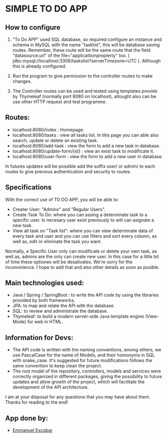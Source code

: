 # SIMPLE TO DO APP
 
## How to configure

1) "To Do APP" used SQL database, so required configure an instance and schema in MySQL with the name "tasklist", this will be database saving routes. Remember, these route will be the same route that the field "datasource.url" of the file="applicattionpropierty" too. ( jdbc:mysql://localhost:3306/taskslist?serverTimezone=UTC ). Although this is already configured.

2) Run the program to give permission to the controller routes to make changes.

3) The Controller routes can be used and tested using templates provide by Thymeleaf (normally port 8080 on localhost), altought also can be use other HTTP request and test programme. 

## Routes:
- localhost:8080/index : Homepage.
- localhost:8080/tasks :  view all tasks list. In this page you can able also search, update or delete an existing task.
- localhost:8080/add-task : view the form to add a new task in database.
- localhost:8080/update-form/{id} : view an exist task to modificate it.
- localhost:8080/user-form : view the form to add a new user in database.

In futures updates will be possible add the suffix user/ or admin/ to each routes to give previous authentication and security to routes.


## Specifications
With the correct use of TO DO APP, you will be able to:
- Creater User: "Admins" and "Regular Users". 
- Create Task To Do: where you can assing a determinate task to a specific user. Is necesary user exist previously to will can asignate a new task.
- View all task on "Task list": where you can view determinate data of every task and user and you can use filters and sort every column, as well as, edit or eliminate the task you want.

Normally, a Specific User only can modificate or delete your own task, as well as, admins are the only can create new user. In this case for a little bit of time these optiones will be desativates. We're sorry for the inconvinience. I hope to add that and also other details as soon as posible.


## Main technologies used:
- Java / Spring / SpringBoot : to write the API code by using the libraries provided by both frameworks.
- JPA: to map and relate the API with the database.
- SQL: to review and administrate the database.
- Thymeleaf: to build a modern server-side Java template engine (View-Mode) for web in HTML.


## Information for Devs:
- The API code is written with the naming conventions, among others, we use PascalCase for the name of Models, and their homonyms in SQL with snake_case. It's suggested for future modifications follows the same convention to keep clean the project.
- The root model of the repository, controllers, models and services were correctly organized in different packages, giving the possibility to future updates and allow growth of the project, which will facilitate the development of the API architecture.

I am at your disposal for any questions that you may have about them.
Thanks for reading to the end!

## App done by:
- [Emmanuel Escobar](https://github.com/Emmascobar)
